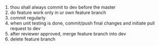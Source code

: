 1. thou shall always commit to dev before the master
2. do feature work only in ur own feature branch
3. commit regularly
4. when unit testing is done, commit/push final changes and initiate pull request to dev
5. after reviewer approved, merge feature branch into dev
6. delete feature branch
